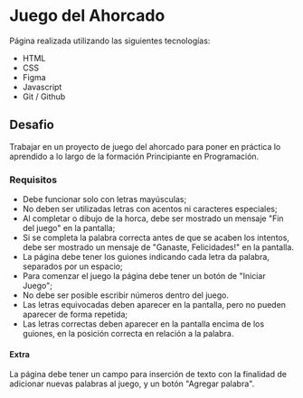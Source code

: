 # Juego del Ahorcado
Página realizada utilizando las siguientes tecnologías:

- HTML
- CSS
- Figma
- Javascript
- Git / Github

## Desafio
Trabajar en un proyecto de juego del ahorcado para poner en práctica lo aprendido a lo largo de la formación Principiante en Programación.

### Requisitos

- Debe funcionar solo con letras mayúsculas;
- No deben ser utilizadas letras con acentos ni caracteres especiales;
- Al completar o dibujo de la horca, debe ser mostrado un mensaje "Fin del juego" en la pantalla;
- Si se completa la palabra correcta antes de que se acaben los intentos, debe ser mostrado un mensaje de "Ganaste, Felicidades!" en la pantalla.
- La página debe tener los guiones indicando cada letra da palabra, separados por un espacio;
- Para comenzar el juego la página debe tener un botón de "Iniciar Juego";
- No debe ser posible escribir números dentro del juego.
- Las letras equivocadas deben aparecer en la pantalla, pero no pueden aparecer de forma repetida;
- Las letras correctas deben aparecer en la pantalla encima de los guiones, en la posición correcta en relación a la palabra.

#### Extra
La página debe tener un campo para inserción de texto con la finalidad de adicionar nuevas palabras al juego, y un botón "Agregar palabra".
